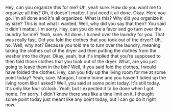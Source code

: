 Hey, can you organize this for me? Uh, yeah sure. How do you want me to organize all this? Oh, it doesn't matter. I just need it all done. Okay. Here you go. I'm all done and it's all organized. What is this? Why did you organize it by size? This is not what I wanted. Well, why did you say that then? You said it didn't matter. I'm sorry. Hey, can you do me a favor and go turn over the laundry for me? Yeah, sure. All done. I turned over the laundry for you. That was really fast. Did you fold the clothes that you took out of the dryer? Uh, no. Well, why not? Because you told me to turn over the laundry, meaning taking the clothes out of the dryer and then putting the clothes from the washer into the dryer. Okay, yeah, but it's implied that you're supposed to then fold those clothes that you took out of the dryer. What, are you just going to leave them in the bin? Well, if you said fold the clothes, I would have folded the clothes. Hey, can you tidy up the living room for me at some point today? Yeah, sure. Morgan, I come home and you haven't tidied up the living room like I asked? Well, you said at some point today. It's still today. It's only like four o'clock. Yeah, but I expected it to be done when I got home. I'm sorry. I didn't know there was like a time limit on it. I thought some point today just meant like any point today, but I can go do it right now.
